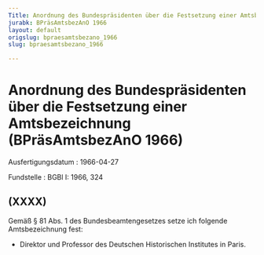 ```yaml
---
Title: Anordnung des Bundespräsidenten über die Festsetzung einer Amtsbezeichnung
jurabk: BPräsAmtsbezAnO 1966
layout: default
origslug: bpraesamtsbezano_1966
slug: bpraesamtsbezano_1966

---
```


# Anordnung des Bundespräsidenten über die Festsetzung einer Amtsbezeichnung (BPräsAmtsbezAnO 1966)

Ausfertigungsdatum
:   1966-04-27

Fundstelle
:   BGBl I: 1966, 324



## (XXXX)

Gemäß § 81 Abs. 1 des Bundesbeamtengesetzes setze ich folgende
Amtsbezeichnung fest:

*   Direktor und Professor des Deutschen Historischen Institutes in Paris.




